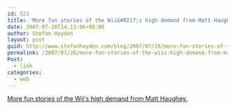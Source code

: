 ```yaml
---
id: 521
title: 'More fun stories of the Wii&#8217;s high demand from Matt Haughey.'
date: 2007-07-26T14:13:06+00:00
author: Stefan Hayden
layout: post
guid: http://www.stefanhayden.com/blog/2007/07/26/more-fun-stories-of-the-wiis-high-demand-from-matt-haughey/
permalink: /2007/07/26/more-fun-stories-of-the-wiis-high-demand-from-matt-haughey/
Post:
  - link
categories:
  - web
---
```

<a href="http://a.wholelottanothing.org/2007/07/26/a-wii-little-story/">More fun stories of the Wii's high demand from Matt Haughey.</a>